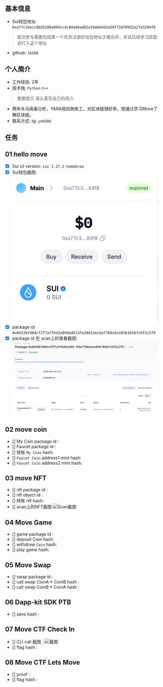 ## 基本信息
- Sui钱包地址: `0xa77c3eecc002b208a094cc4c84a04ad82a19ab6eb3a597716f0932a27e3284f8`
> 首次参与需要完成第一个任务注册好钱包地址才被合并，并且后续学习奖励会打入这个地址
- github: `JA1E0`

## 个人简介
- 工作经验: 2年
- 技术栈: `Python` `C++`
> 重要提示 请认真写自己的简介
- 两年木马病毒分析，YARA规则熟练工，对区块链很好奇，想通过学习Move了解区块链。
- 联系方式: tg: `ye0304` 

## 任务

##   01 hello move  
- [x] Sui cli version: `sui 1.27.2-homebrew`
- [x] Sui钱包截图: ![Sui钱包截图](./images/SCR-20240629-mzit.png)
- [x] package id: `0x0453bfd84cf2f7af35d2a949ed614fe28413ec6a77b0c6ce83b105b7c6f2c2f9`
- [x] package id 在 scan上的查看截图:![Scan截图](./images/SCR-20240629-tftu.png)

##   02 move coin
- [] My Coin package id : 
- [] Faucet package id : 
- [] 转账 `My Coin` hash:
- [] `Faucet Coin` address1 mint hash:
- [] `Faucet Coin` address2 mint hash:

##   03 move NFT
- [] nft package id :
- [] nft object id : 
- [] 转账 nft  hash:
- [] scan上的NFT截图:![Scan截图](./images/你的图片地址)

##   04 Move Game
- [] game package id :
- [] deposit Coin hash:
- [] withdraw `Coin` hash:
- [] play game hash:

##   05 Move Swap
- [] swap package id :
- [] call swap CoinA-> CoinB  hash :
- [] call swap CoinB-> CoinA  hash :

##   06 Dapp-kit SDK PTB
- [] save hash :

##   07 Move CTF Check In
- [] CLI call 截图 : ![截图](./images/你的图片地址)
- [] flag hash :

##   08 Move CTF Lets Move
- [] proof : 
- [] flag hash :
